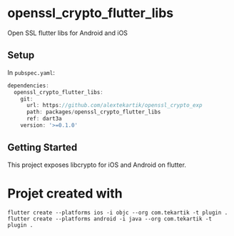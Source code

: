 # openssl_crypto_flutter_libs

Open SSL flutter libs for Android and iOS

## Setup

In `pubspec.yaml`:

```dart
dependencies:
  openssl_crypto_flutter_libs:
    git:
      url: https://github.com/alextekartik/openssl_crypto_exp
      path: packages/openssl_crypto_flutter_libs
      ref: dart3a
    version: '>=0.1.0'
```

## Getting Started

This project exposes libcrypto for iOS and Android on flutter.

# Projet created with

```
flutter create --platforms ios -i objc --org com.tekartik -t plugin .
flutter create --platforms android -i java --org com.tekartik -t plugin .
```